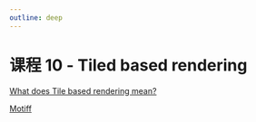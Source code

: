 ```yaml
---
outline: deep
---
```


# 课程 10 - Tiled based rendering

[What does Tile based rendering mean?]

[Motiff]

[What does Tile based rendering mean?]: https://stackoverflow.com/questions/69956923/what-does-tile-based-rendering-mean
[Motiff]: https://www.motiff.com/blog/performance-magic-behind-motiff

